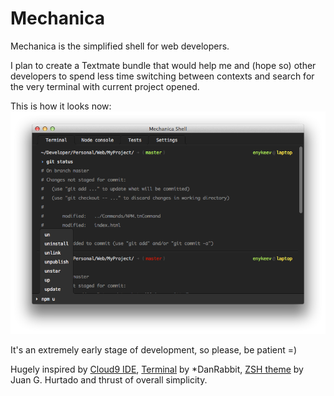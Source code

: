 Mechanica
=========

Mechanica is the simplified shell for web developers. 

I plan to create a Textmate bundle that would help me and (hope so) other developers to spend less time switching between contexts and search for the very terminal with current project opened.

This is how it looks now:
![](https://github.com/mechanica/shell/raw/master/screenshot.png)

It's an extremely early stage of development, so please, be patient =)

Hugely inspired by [Cloud9 IDE](https://github.com/ajaxorg/cloud9/), [Terminal](http://danrabbit.deviantart.com/art/Terminal-211598932?q=boost%3Apopular%20terminal&qo=10) by *DanRabbit, [ZSH theme](http://dribbble.com/shots/499170-iTerm2-colors-and-ZSH-theme) by Juan G. Hurtado and thrust of overall simplicity.